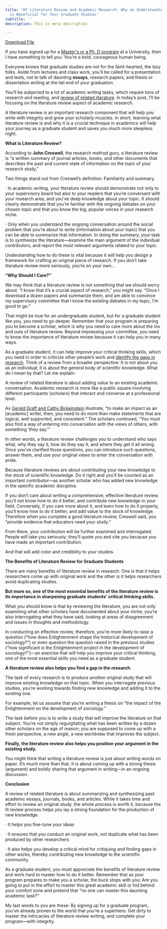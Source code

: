 ```yaml
---
title: 'Of Literature Review and Academic Research: Why an Understanding of Lit Review
  is Beneficial for Your Graduate Studies'
subtitle: ''
description: This is meta description

---
```

[Download File](https://pixabay.com/photos/books-light-bulb-literature-2383396/ "Download File")

If you have signed up for a [Master's or a Ph. D program](https://www.scribbr.com/graduate-school/masters-vs-phd/) at a University, then I have something to tell you: You’re a bold, courageous human being.

Everyone knows that graduate studies are not for the faint-hearted, the lazy folks. Aside from lectures and class work, you’ll be called for a presentation and tests, not to talk of daunting **essays**, research papers, and thesis or dissertation writing at the tail end of your graduation.

You’ll be subjected to a lot of academic writing tasks, which require tons of research and reading, and [review of related literature](https://www.suhaibtext.com/blog/a-systematized-literature-review-writing-for-postgraduate-sociology-students-how-to-find-a-gap-and-position-your-argument-in-the-literature/). In today’s post, I’ll be focusing on the literature review aspect of academic research.

A literature review is an important research component that will help you write with integrity and grow your scholarly muscles. In short, learning what literature review is and why it is a crucial technique in academics will help your journey as a graduate student and saves you much more sleepless night.

**What is Literature Review?**

According to **John Creswell**, the research method guru, a literature review is “a written summary of journal articles, books, and other documents that describes the past and current state of information on the topic of your research study.”

Two things stand out from Creswell’s definition: Familiarity and summary.

· In academic writing, your literature review should demonstrate not only to your supervisory board but also to your readers that you’re conversant with your research area, and you’ve deep knowledge about your topic. It should clearly demonstrate that you’re familiar with the ongoing debates on your chosen topic and that you know the big, popular voices in your research niche.

· Only when you understand the ongoing conversation around the social problem that you’re about to write (information about your topic) that you can be able to summarize that information. In doing the summary, your task is to synthesize the literature—examine the main argument of the individual contributors, and report the most relevant arguments related to your topic.

Understanding how to do these is vital because it will help you design a framework for crafting an original piece of research. If you don’t take literature review more seriously, you’re on your own…

**“Why Should I Care?”**

We may think that a literature review is not something that we should worry about. “I know that it’s a crucial aspect of research,” you might say. “Once I download a dozen papers and summarize them, and am able to convince my supervisory committee that I know the existing debates in my topic, I’m good to go.”

That might be true for an undergraduate student, but for a graduate student like you, you need to go deeper. Remember that your program is preparing you to become a scholar, which is why you need to care more about the ins and outs of literature review. Beyond impressing your committee, you need to know the importance of literature review because it can help you in many ways.

As a graduate student, it can help improve your critical thinking skills, which you need in order to criticize other people’s work and [identify the gaps in research](https://www.youtube.com/watch?v=p2Tti_R_ADs). Think of a review from a broader perspective: It is not about you as an individual; it is about the general body of scientific knowledge. What do I mean by that? Let me explain:

A review of related literature is about adding value to an existing academic conversation. Academic research is more like a public square involving different participants (scholars) that interact and converse at a professional level.

As [Gerald Graff and Cathy Birkeinstein](https://thecriticalreader.com/the-critical-reader-conversation-with-gerald-graff-and-cathy-birkenstein/) illustrate, “to make an impact as an \[academic\] writer, then, you need to do more than make statements that are logical, well supported, and consistent.” The scholars continued, “You must also find a way of entering into conversation with the views of others, with something ‘they say.’”

In other words, a literature review challenges you to understand who says what, why they say it, how do they say it, and where they get it all wrong. Once you’ve clarified those questions, you can introduce such questions, answer them, and use your original views to enter the conversation with pride.

Because literature reviews are about contributing your new knowledge to the stock of scientific knowledge. Do it right and you’ll be counted as an important contributor—as another scholar who has added new knowledge in the specific academic discipline.

If you don’t care about writing a comprehensive, effective literature review, you’ll not know how to do it better, and contribute new knowledge in your field. Conversely, if you care more about it, and learn how to do it properly, you’ll know how to do it better, and add value to the stock of knowledge. Therefore when you complete a good literature review, Creswell said, you “provide evidence that educators need your study.”

From there, your contribution will be further examined and interrogated. People will take you seriously; they’ll quote you and cite you because you have made an important contribution.

And that will add color and credibility to your studies.

**The Benefits of Literature Review for Graduate Students**

There are many benefits of literature review in research. One is that it helps researchers come up with original work and the other is it helps researchers avoid duplicating studies.

**But more so, one of the most essential benefits of the literature review is its importance in sharpening graduate students’ critical thinking skills.**

What you should know is that by reviewing the literature, you are not only examining what other scholars have documented about your niche; you’re also interrogating what they have said, looking at areas of disagreement and issues in thoughts and methodology.

In conducting an effective review, therefore, you’re more likely to raise a question (“how does Enlightenment shape the historical development of sociology?”) or even question the question raised in the previous studies (“how significant is the Enlightenment project in the development of sociology?”)—an exercise that will help you improve your critical thinking, one of the most essential skills you need as a graduate student.

**A literature review also helps you find a gap in the research**.

The task of every research is to produce another original study that will improve existing knowledge on that topic. When you interrogate previous studies, you’re working towards finding new knowledge and adding it to the existing one.

For example, let us assume that you’re writing a thesis on “the impact of the Enlightenment on the development of sociology.”

The task before you is to write a study that will improve the literature on that subject. You’re not simply regurgitating what has been written by a dozen other scholars on the age of reason; you are supposed to come up with a fresh perspective, a new angle, a new worldview that improves the subject.

**Finally, the literature review also helps you position your argument in the existing study.**

You might think that writing a literature review is just about writing words on paper. It’s much more than that. It is about coming up with a strong thesis (argument) and boldly sharing that argument in writing—in an ongoing discussion.

**Conclusion**

A review of related literature is about summarizing and synthesizing past academic essays, journals, books, and articles. While it takes time and effort to review an original study, the whole process is worth it, because the lit review process helps you lay a strong foundation for the production of new knowledge.

· It helps you fine-tune your ideas

· It ensures that you conduct an original work, not duplicate what has been produced by other researchers

· It also helps you develop a critical mind for critiquing and finding gaps in other works, thereby contributing new knowledge to the scientific community.

As a graduate student, you must appreciate the benefits of literature review and work hard to master how to do it better. Remember that as your program prepares to make you a scholar, the buck stops with you: Are you going to put in the effort to master this great academic skill or hid behind your comfort zone and pretend that “no one can master this daunting academic task?”

My last words to you are these: By signing up for a graduate program, you’ve already proven to the world that you’re a superhero. Get dirty to master the intricacies of literature review writing, and complete your program—with integrity.